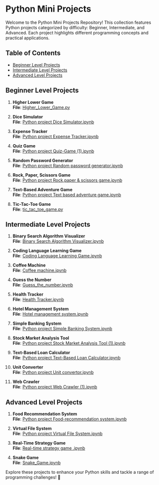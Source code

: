 # Python Mini Projects

Welcome to the Python Mini Projects Repository! This collection features Python projects categorized by difficulty: Beginner, Intermediate, and Advanced. Each project highlights different programming concepts and practical applications.

## Table of Contents
- [Beginner Level Projects](#beginner-level-projects)
- [Intermediate Level Projects](#intermediate-level-projects)
- [Advanced Level Projects](#advanced-level-projects)

## Beginner Level Projects

1. **Higher Lower Game**  
   **File**: [Higher_Lower_Game.py](https://github.com/Bhavesh09-Coder/Python-Mini-Projects/blob/main/Beginner%20Level%20Projects/Higher_Lower_Game.py)

2. **Dice Simulator**  
   **File**: [Python project Dice Simulator.ipynb](https://github.com/Bhavesh09-Coder/Python-Mini-Projects/blob/main/Beginner%20Level%20Projects/Python%20project%20Dice%20Simulator.ipynb)

3. **Expense Tracker**  
   **File**: [Python project Expense Tracker.ipynb](https://github.com/Bhavesh09-Coder/Python-Mini-Projects/blob/main/Beginner%20Level%20Projects/Python%20project%20Expense%20Tracker.ipynb)

4. **Quiz Game**  
   **File**: [Python project Quiz-Game (1).ipynb](https://github.com/Bhavesh09-Coder/Python-Mini-Projects/blob/main/Beginner%20Level%20Projects/Python%20project%20Quiz-Game%20(1).ipynb)

5. **Random Password Generator**  
   **File**: [Python project Random password generator.ipynb](https://github.com/Bhavesh09-Coder/Python-Mini-Projects/blob/main/Beginner%20Level%20Projects/Python%20project%20Random%20password%20generator.ipynb)

6. **Rock, Paper, Scissors Game**  
   **File**: [Python project Rock,paper & scissors game.ipynb](https://github.com/Bhavesh09-Coder/Python-Mini-Projects/blob/main/Beginner%20Level%20Projects/Python%20project%20Rock,paper%20&%20scissors%20game.ipynb)

7. **Text-Based Adventure Game**  
   **File**: [Python project Text based adventure game.ipynb](https://github.com/Bhavesh09-Coder/Python-Mini-Projects/blob/main/Beginner%20Level%20Projects/Python%20project%20Text%20based%20adventure%20game.ipynb)

8. **Tic-Tac-Toe Game**  
   **File**: [tic_tac_toe_game.py](https://github.com/Bhavesh09-Coder/Python-Mini-Projects/blob/main/Beginner%20Level%20Projects/tic_tac_toe_game.py)

## Intermediate Level Projects

1. **Binary Search Algorithm Visualizer**  
   **File**: [Binary Search Algorithm Visualizer.ipynb](https://github.com/Bhavesh09-Coder/Python-Mini-Projects/blob/main/Intermediate%20Level%20Projects/Binary%20Search%20Algorithm%20Visualizer.ipynb)

2. **Coding Language Learning Game**  
   **File**: [Coding Language Learning Game.ipynb](https://github.com/Bhavesh09-Coder/Python-Mini-Projects/blob/main/Intermediate%20Level%20Projects/Coding%20Language%20Learning%20Game.ipynb)

3. **Coffee Machine**  
   **File**: [Coffee machine.ipynb](https://github.com/Bhavesh09-Coder/Python-Mini-Projects/blob/main/Intermediate%20Level%20Projects/Coffee%20machine.ipynb)

4. **Guess the Number**  
   **File**: [Guess_the_number.ipynb](https://github.com/Bhavesh09-Coder/Python-Mini-Projects/blob/main/Intermediate%20Level%20Projects/Guess_the_number.ipynb)

5. **Health Tracker**  
   **File**: [Health Tracker.ipynb](https://github.com/Bhavesh09-Coder/Python-Mini-Projects/blob/main/Intermediate%20Level%20Projects/Health%20Tracker.ipynb)

6. **Hotel Management System**  
   **File**: [Hotel management system.ipynb](https://github.com/Bhavesh09-Coder/Python-Mini-Projects/blob/main/Intermediate%20Level%20Projects/Hotel%20management%20system.ipynb)

7. **Simple Banking System**  
   **File**: [Python project Simple Banking System.ipynb](https://github.com/Bhavesh09-Coder/Python-Mini-Projects/blob/main/Intermediate%20Level%20Projects/Python%20project%20Simple%20Banking%20System.ipynb)

8. **Stock Market Analysis Tool**  
   **File**: [Python project Stock Market Analysis Tool (1).ipynb](https://github.com/Bhavesh09-Coder/Python-Mini-Projects/blob/main/Intermediate%20Level%20Projects/Python%20project%20Stock%20Market%20Analysis%20Tool%20(1).ipynb)

9. **Text-Based Loan Calculator**  
   **File**: [Python project Text-Based Loan Calculator.ipynb](https://github.com/Bhavesh09-Coder/Python-Mini-Projects/blob/main/Intermediate%20Level%20Projects/Python%20project%20Text-Based%20Loan%20Calculator.ipynb)

10. **Unit Converter**  
    **File**: [Python project Unit convertor.ipynb](https://github.com/Bhavesh09-Coder/Python-Mini-Projects/blob/main/Intermediate%20Level%20Projects/Python%20project%20Unit%20convertor.ipynb)

11. **Web Crawler**  
    **File**: [Python project Web Crawler (1).ipynb](https://github.com/Bhavesh09-Coder/Python-Mini-Projects/blob/main/Intermediate%20Level%20Projects/Python%20project%20Web%20Crawler%20(1).ipynb)

## Advanced Level Projects

1. **Food Recommendation System**  
   **File**: [Python project Food-recommendation system.ipynb](https://github.com/Bhavesh09-Coder/Python-Mini-Projects/tree/787e8df35fc7c368a355e3d5e6968568cbdc747c/Advanced%20level%20projects/Food-recommendation%20system)

2. **Virtual File System**  
   **File**: [Python project Virtual File System.ipynb](https://github.com/Bhavesh09-Coder/Python-Mini-Projects/tree/787e8df35fc7c368a355e3d5e6968568cbdc747c/Advanced%20level%20projects/Virtual%20File%20System)

3. **Real-Time Strategy Game**  
   **File**: [Real-time strategy game .ipynb](https://github.com/Bhavesh09-Coder/Python-Mini-Projects/tree/76f3f0d155f2c39242d1a4c407ca790a6caeefbe/Advanced%20level%20projects/Real-Time%20Strategy%20Game)

4. **Snake Game**  
   **File**: [Snake_Game.ipynb](https://github.com/Bhavesh09-Coder/Python-Mini-Projects/tree/76f3f0d155f2c39242d1a4c407ca790a6caeefbe/Advanced%20level%20projects/Snake_Game)

Explore these projects to enhance your Python skills and tackle a range of programming challenges! 🚀
